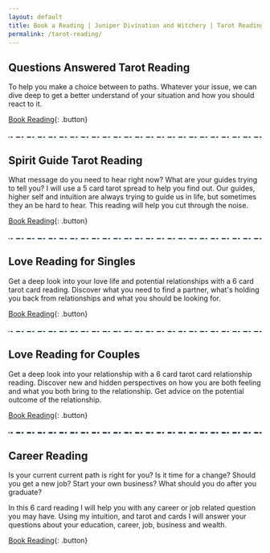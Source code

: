 ```yaml
---
layout: default
title: Book a Reading | Juniper Divination and Witchery | Tarot Readings | Online Tarot Card Reading
permalink: /tarot-reading/
---
```


## Questions Answered Tarot Reading

To help you make a choice between to paths. Whatever your issue, we can dive deep to get a better understand of your situation and how you should react to it.

[Book Reading](https://shop.arabellascraft.com/l/TarotReading){: .button}

![divider](/assets/img/divider.svg)
<br/>


## Spirit Guide Tarot Reading

What message do you need to hear right now? What are your guides trying to tell you?
I will use a 5 card tarot spread to help you find out. Our guides, higher self and intuition are always trying to guide us in life, but sometimes they an be hard to hear. This reading will help you cut through the noise.

[Book Reading](https://shop.arabellascraft.com/l/SpiritGuideTarotReading){: .button}

![divider](/assets/img/divider.svg)
<br/>

## Love Reading for Singles

Get a deep look into your love life and potential relationships with a 6 card tarot card reading. Discover what you need to find a partner, what's holding you back from relationships and what you should be looking for.

[Book Reading](https://shop.arabellascraft.com/l/LoveReadingForSingles){: .button}

![divider](/assets/img/divider.svg)
<br/>


## Love Reading for Couples

Get a deep look into your relationship with a 6 card tarot card relationship reading. Discover new and hidden perspectives on how you are both feeling and what you both bring to the relationship. Get advice on the potential outcome of the relationship.

[Book Reading](https://shop.arabellascraft.com/l/LoveReadingForCouples){: .button}

![divider](/assets/img/divider.svg)
<br/>

## Career Reading

Is your current current path is right for you? Is it time for a change? Should you get a new job? Start your own business? What should you do after you graduate?

In this 6 card reading I will help you with any career or job related question you may have. Using my intuition, and tarot and cards I will answer your questions about your education, career, job, business and wealth.

[Book Reading](https://shop.arabellascraft.com/l/CareerTarotReading){: .button}
